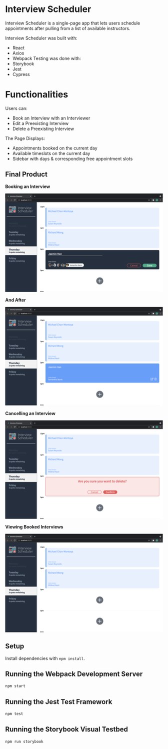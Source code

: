 # Interview Scheduler

Interview Scheduler is a single-page app that lets users schedule appointments after pulling from a list of available instructors.

Interview Scheduler was built with: 
- React
- Axios
- Webpack 
Testing was done with:
- Storybook
- Jest
- Cypress

# Functionalities

Users can:
- Book an Interview with an Interviewer
- Edit a Preexisting Interview
- Delete a Preexisting Interview

The Page Displays:
- Appointments booked on the current day
- Available timeslots on the current day
- Sidebar with days & corresponding free appointment slots

## Final Product

<b>Booking an Interview</b>

!["Screenshot Booking Interview"](https://github.com/xPuffball/scheduler/blob/master/docs/screenshot_create.png)

<b>And After</b>

!["Screenshot After Booking"](https://github.com/xPuffball/scheduler/blob/master/docs/screenshot_created.png)

<b>Cancelling an Interview</b>

!["Screenshot of Deleting an Interview"](https://github.com/xPuffball/scheduler/blob/master/docs/screenshot_delete.png)

<b>Viewing Booked Interviews</b>

!["Screenshot of Booked Interviews"](https://github.com/xPuffball/scheduler/blob/master/docs/screenshot_appointments.png)

## Setup

Install dependencies with `npm install`.

## Running the Webpack Development Server

```sh
npm start
```

## Running the Jest Test Framework

```sh
npm test
```

## Running the Storybook Visual Testbed

```sh
npm run storybook
```
